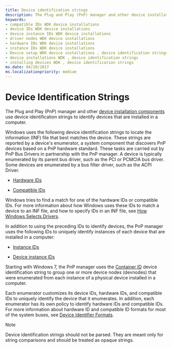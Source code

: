 ```yaml
---
title: Device identification strings
description: The Plug and Play (PnP) manager and other device installation components use device identification strings to identify devices that are installed in a computer.
keywords:
- compatible IDs WDK device installations
- device IDs WDK device installations
- device instance IDs WDK device installations
- driver nodes WDK device installations
- hardware IDs WDK device installations
- instance IDs WDK device installations
- Device setup WDK device installations , device identification strings
- device installations WDK , device identification strings
- installing devices WDK , device identification strings
ms.date: 04/20/2017
ms.localizationpriority: medium
---
```


# Device Identification Strings

The Plug and Play (PnP) manager and other [device installation components](./overview-of-device-and-driver-installation.md) use device identification strings to identify devices that are installed in a computer.

Windows uses the following device identification strings to locate the information (INF) file that best matches the device. These strings are reported by a device's enumerator, a system component that discovers PnP devices based on a PnP hardware standard. These tasks are carried out by PnP Bus Drivers in partnership with the PnP manager. A device is typically enumerated by its parent bus driver, such as the PCI or PCMCIA bus driver. Some devices are enumerated by a bus filter driver, such as the ACPI Driver.

- [Hardware IDs](hardware-ids.md)

- [Compatible IDs](compatible-ids.md)

Windows tries to find a match for one of the hardware IDs or compatible IDs. For more information about how Windows uses these IDs to match a device to an INF file, and how to specify IDs in an INF file, see [How Windows Selects Drivers](./how-windows-selects-a-driver-for-a-device.md).

In addition to using the preceding IDs to identify devices, the PnP manager uses the following IDs to uniquely identify instances of each device that are installed in a computer:

- [Instance IDs](instance-ids.md)

- [Device instance IDs](device-instance-ids.md)

Starting with Windows 7, the PnP manager uses the [Container ID](container-ids.md) device identification string to group one or more device nodes (devnodes) that were enumerated from each instance of a physical device installed in a computer.

Each enumerator customizes its device IDs, hardware IDs, and compatible IDs to uniquely identify the device that it enumerates. In addition, each enumerator has its own policy to identify hardware IDs and compatible IDs. For more information about hardware ID and compatible ID formats for most of the system buses, see [Device Identifier Formats](./generic-identifiers.md).

> [!NOTE]
> Device identification strings should not be parsed. They are meant only for string comparisons and should be treated as opaque strings.
